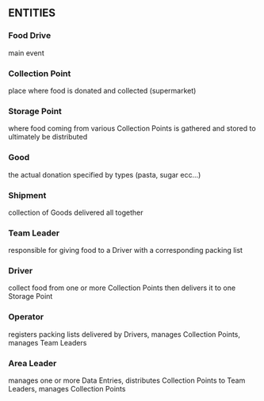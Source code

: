## ENTITIES

### Food Drive

main event

### Collection Point

place where food is donated and collected (supermarket)

### Storage Point

where food coming from various Collection Points is gathered and stored to ultimately be distributed

### Good

the actual donation specified by types (pasta, sugar ecc...)

### Shipment

collection of Goods delivered all together

### Team Leader

responsible for giving food to a Driver with a corresponding packing list

### Driver

collect food from one or more Collection Points then delivers it to one Storage Point

### Operator

registers packing lists delivered by Drivers, manages Collection Points, manages Team Leaders

### Area Leader

manages one or more Data Entries, distributes Collection Points to Team Leaders, manages Collection Points
